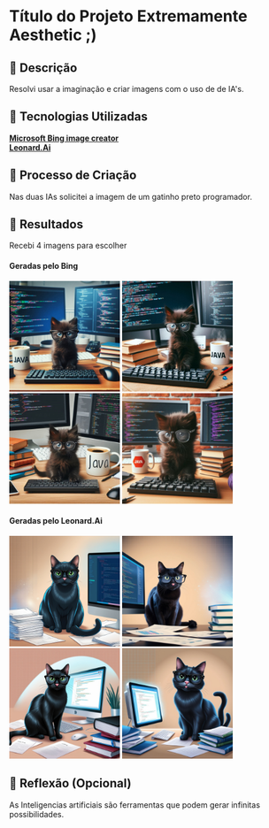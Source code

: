 # Título do Projeto Extremamente Aesthetic ;)

## 📒 Descrição
Resolvi usar a imaginação e criar imagens com o uso de de IA's.

## 🤖 Tecnologias Utilizadas
<a href="https://www.bing.com/images/create?FORM=IRPGEN"> <strong>Microsoft Bing image creator</strong> </a></br>
<a href="https://app.leonardo.ai/"> <strong>Leonard.Ai</strong> </a>

## 🧐 Processo de Criação
Nas duas IAs solicitei a imagem de um gatinho preto programador.

## 🚀 Resultados
Recebi 4 imagens para escolher

#### Geradas pelo Bing
<a href="img/imgIAganerative1.jpg"><img src="img/imgIAganerative1.jpg" alt="imagemBing 1" width="200"></a>
<a href="img/imgIAganerative2.jpg"><img src="img/imgIAganerative2.jpg" alt="imagemBing 2" width="200"></a><br>
<a href="img/imgIAganerative3.jpg"><img src="img/imgIAganerative3.jpg" alt="imagemBing 3" width="200"></a>
<a href="img/imgIAganerative2.jpg"><img src="img/imgIAganerative4.jpg" alt="imagemBing 4" width="200"></a>
<br>

#### Geradas pelo Leonard.Ai
<a href="img/lonardAi1.jpg"><img src="img/lonardAi1.jpg" alt="imagemLeonard 1" width="200"></a>
<a href="img/lonardAi2.jpg"><img src="img/lonardAi2.jpg" alt="imagemLeonard 2" width="200"></a><br>
<a href="img/lonardAi3.jpg"><img src="img/lonardAi3.jpg" alt="imagemLeonard 3" width="200"></a>
<a href="img/lonardAi4.jpg"><img src="img/lonardAi4.jpg" alt="imagemLeonard 4" width="200"></a>



## 💭 Reflexão (Opcional)
As Inteligencias artificiais são ferramentas que podem gerar infinitas possibilidades.


